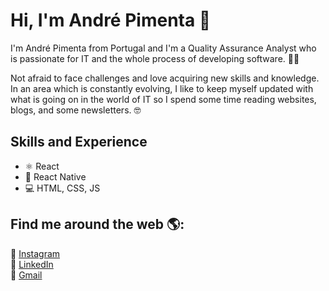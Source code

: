 # Hi, I'm André Pimenta 👋

I'm André Pimenta from Portugal and I'm a Quality Assurance Analyst who is passionate for IT and the whole process of developing software. 👨‍💻

Not afraid to face challenges and love acquiring new skills and knowledge. In an area which is constantly evolving, I like to keep myself updated with what is going on in the world of IT so I spend some time reading websites, blogs, and some newsletters. 🤓

## Skills and Experience
* ⚛ React
* 📱 React Native
* 💻 HTML, CSS, JS

## Find me around the web 🌎:
📸 [Instagram](https://www.instagram.com/andre.pimenta13/) <br>
💼 [LinkedIn](https://www.linkedin.com/in/andrepimenta13/) <br>
📧 [Gmail](mailto:contato.dvdsantos@gmail.com) <br>

